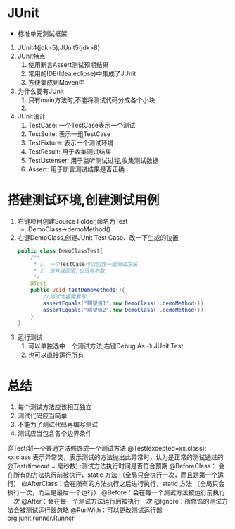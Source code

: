 # JUnit
- 标准单元测试框架
1. JUnit4(jdk>5),JUnit5(jdk>8)
2. JUnit特点
    1. 使用断言Assert测试预期结果
    2. 常用的IDE(Idea,eclipse)中集成了JUnit
    3. 方便集成到Maven中
3. 为什么要有JUnit
    1. 只有main方法时,不能将测试代码分成各个小块
    2. 
4. JUnit设计
    1. TestCase: 一个TestCase表示一个测试
    2. TestSuite: 表示一组TestCase
    3. TestFixture: 表示一个测试环境
    4. TestResult: 用于收集测试结果
    5. TestListenser: 用于监听测试过程,收集测试数据
    6. Assert: 用于断言测试结果是否正确
# 搭建测试环境,创建测试用例
1. 右键项目创建Source Folder,命名为Test
    - DemoClass->demoMethod()
2. 右键DemoClass,创建JUnit Test Case、改一下生成的位置
    ```java
    public class DemoClassTest{
        /**
         * 1. 一个TestCase可以包含一组测试方法
         * 2. 没有返回值,也没有参数
         */
        @Test
        public void testDemoMethod1(){
            //测试内容需要写
            assertEquals("期望值1",new DemoClass().demoMethod());
            assertEquals("期望值2",new DemoClass().demoMethod());
        }
    }
    ```
3. 运行测试
    1. 可以单独选中一个测试方法,右键Debug As -》 JUnit Test
    2. 也可以直接运行所有
# 总结
1. 每个测试方法应该相互独立
2. 测试代码应当简单
3. 不能为了测试代码再编写测试
4. 测试应当包含各个边界条件







@Test:将一个普通方法修饰成一个测试方法 @Test(excepted=xx.class): xx.class 表示异常类，表示测试的方法抛出此异常时，认为是正常的测试通过的 @Test(timeout = 毫秒数) :测试方法执行时间是否符合预期
@BeforeClass： 会在所有的方法执行前被执行，static 方法 （全局只会执行一次，而且是第一个运行）
@AfterClass：会在所有的方法执行之后进行执行，static 方法 （全局只会执行一次，而且是最后一个运行）
@Before：会在每一个测试方法被运行前执行一次
@After：会在每一个测试方法运行后被执行一次
@Ignore：所修饰的测试方法会被测试运行器忽略
@RunWith：可以更改测试运行器 org.junit.runner.Runner
